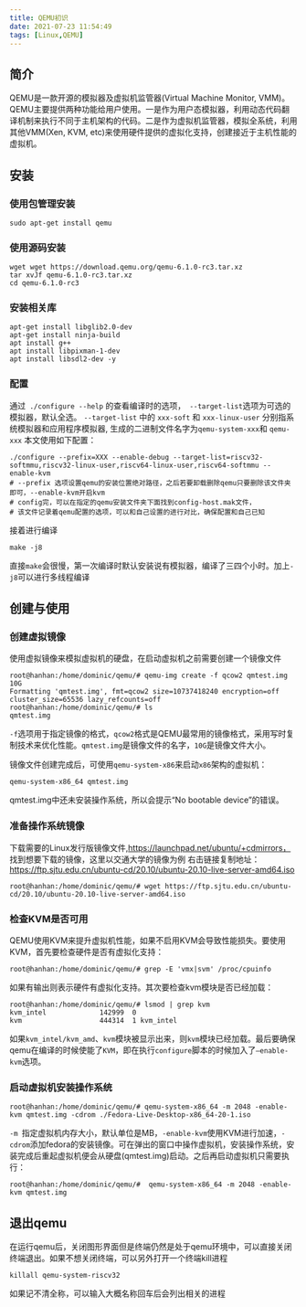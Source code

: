 ```yaml
---
title: QEMU初识
date: 2021-07-23 11:54:49
tags: [Linux,QEMU]
---
```



## 简介
QEMU是一款开源的模拟器及虚拟机监管器(Virtual Machine Monitor, VMM)。QEMU主要提供两种功能给用户使用。一是作为用户态模拟器，利用动态代码翻译机制来执行不同于主机架构的代码。二是作为虚拟机监管器，模拟全系统，利用其他VMM(Xen, KVM, etc)来使用硬件提供的虚拟化支持，创建接近于主机性能的虚拟机。

## 安装
### 使用包管理安装
```
sudo apt-get install qemu
```
### 使用源码安装
```
wget wget https://download.qemu.org/qemu-6.1.0-rc3.tar.xz
tar xvJf qemu-6.1.0-rc3.tar.xz
cd qemu-6.1.0-rc3
```
### 安装相关库
```
apt-get install libglib2.0-dev
apt-get install ninja-build
apt install g++
apt install libpixman-1-dev
apt install libsdl2-dev -y
```

### 配置
通过` ./configure --help` 的查看编译时的选项，` --target-list`选项为可选的模拟器，默认全选。
`--target-list` 中的 `xxx-soft` 和 `xxx-linux-user` 分别指系统模拟器和应用程序模拟器, 生成的二进制文件名字为` qemu-system-xxx `和 `qemu-xxx`
本文使用如下配置：

```
./configure --prefix=XXX --enable-debug --target-list=riscv32-softmmu,riscv32-linux-user,riscv64-linux-user,riscv64-softmmu --enable-kvm
# --prefix 选项设置qemu的安装位置绝对路径，之后若要卸载删除qemu只要删除该文件夹即可，--enable-kvm开启kvm
# config完，可以在指定的qemu安装文件夹下面找到config-host.mak文件，
# 该文件记录着qemu配置的选项，可以和自己设置的进行对比，确保配置和自己已知
```
接着进行编译
```
make -j8
```
直接`make`会很慢，第一次编译时默认安装说有模拟器，编译了三四个小时。加上`-j8`可以进行多线程编译

## 创建与使用
### 创建虚拟镜像
使用虚拟镜像来模拟虚拟机的硬盘，在启动虚拟机之前需要创建一个镜像文件
```
root@hanhan:/home/dominic/qemu/# qemu-img create -f qcow2 qmtest.img 10G
Formatting 'qmtest.img', fmt=qcow2 size=10737418240 encryption=off cluster_size=65536 lazy_refcounts=off 
root@hanhan:/home/dominic/qemu/# ls
qmtest.img
```
`-f`选项用于指定镜像的格式，`qcow2`格式是QEMU最常用的镜像格式，采用写时复制技术来优化性能。`qmtest.img`是镜像文件的名字，`10G`是镜像文件大小。

镜像文件创建完成后，可使用`qemu-system-x86`来启动`x86`架构的虚拟机：
```
qemu-system-x86_64 qmtest.img
```
qmtest.img中还未安装操作系统，所以会提示“No bootable device”的错误。



### 准备操作系统镜像
下载需要的Linux发行版镜像文件,https://launchpad.net/ubuntu/+cdmirrors， 找到想要下载的镜像，这里以交通大学的镜像为例
右击链接复制地址：https://ftp.sjtu.edu.cn/ubuntu-cd/20.10/ubuntu-20.10-live-server-amd64.iso
```
root@hanhan:/home/dominic/qemu/# wget https://ftp.sjtu.edu.cn/ubuntu-cd/20.10/ubuntu-20.10-live-server-amd64.iso
```
### 检查KVM是否可用
QEMU使用KVM来提升虚拟机性能，如果不启用KVM会导致性能损失。要使用KVM，首先要检查硬件是否有虚拟化支持：
```
root@hanhan:/home/dominic/qemu/# grep -E 'vmx|svm' /proc/cpuinfo
```
如果有输出则表示硬件有虚拟化支持。其次要检查kvm模块是否已经加载：
```
root@hanhan:/home/dominic/qemu/# lsmod | grep kvm
kvm_intel             142999  0 
kvm                   444314  1 kvm_intel
```
如果`kvm_intel/kvm_amd`、`kvm`模块被显示出来，则`kvm`模块已经加载。最后要确保qemu在编译的时候使能了`KVM`，即在执行`configure`脚本的时候加入了`–enable-kvm`选项。


### 启动虚拟机安装操作系统
```
root@hanhan:/home/dominic/qemu/# qemu-system-x86_64 -m 2048 -enable-kvm qmtest.img -cdrom ./Fedora-Live-Desktop-x86_64-20-1.iso
```
`-m `指定虚拟机内存大小，默认单位是MB，`-enable-kvm`使用KVM进行加速，`-cdrom`添加fedora的安装镜像。可在弹出的窗口中操作虚拟机，安装操作系统，安装完成后重起虚拟机便会从硬盘(qmtest.img)启动。之后再启动虚拟机只需要执行：
```
root@hanhan:/home/dominic/qemu/#  qemu-system-x86_64 -m 2048 -enable-kvm qmtest.img
```

## 退出qemu
在运行qemu后，关闭图形界面但是终端仍然是处于qemu环境中，可以直接关闭终端退出。如果不想关闭终端，可以另外打开一个终端kill进程
```
killall qemu-system-riscv32
```
如果记不清全称，可以输入大概名称回车后会列出相关的进程
